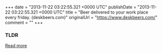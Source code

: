 +++
date = "2013-11-22 03:22:55.321 +0000 UTC"
publishDate = "2013-11-22 03:22:55.321 +0000 UTC"
title = "Beer delivered to your work place every friday. (deskbeers.com)"
originalUrl = "https://www.deskbeers.com/"
comment = ""
+++

### TLDR



[Read more](https://www.deskbeers.com/)
